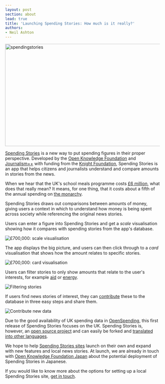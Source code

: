 ```yaml
---
layout: post
section: about
lead: true
title: 'Launching Spending Stories: How much is it really?'
authors:
- Neil Ashton
---
```

<a title="Spending Stories" href="http://www.flickr.com/photos/94746900@N06/10952114463/"><img src="http://farm6.staticflickr.com/5486/10952114463_80c641f31a_z.jpg" alt="spendingstories" width="640" height="333" /></a>

<a href="http://spendingstories.org">Spending Stories</a> is a new way to put spending figures in their proper perspective. Developed by the <a href="http://okfn.org">Open Knowledge Foundation</a> and <a href="http://jplusplus.org">Journalism++</a> with funding from the <a href="http://knightfoundation.org">Knight Foundation</a>, Spending Stories is an app that helps citizens and journalists understand and compare amounts in stories from the news.

When we hear that the UK's school meals programme costs <a href="http://spendingstories.org/#/search/?q=6000000&amp;c=GBP">£6 million</a>, what does that really mean? It means, for one thing, that it costs about a fifth of the annual spending on <a href="http://spendingstories.org/#/search/?q=6000000&c=GBP&visualization=scale&title=Annual%20government%20spending%20on%20monarchy">the monarchy</a>.

Spending Stories draws out comparisons between amounts of money, giving users a context in which to understand how money is being spent across society while referencing the original news stories.

Users can enter a figure into Spending Stories and get a <em>scale</em> visualisation showing how it compares with spending stories from the app's database.

<img src="http://i.imgur.com/w39mMd5.png" alt="£700,000: scale visualisation" />

The app displays the big picture, and users can then click through to a <em>card</em> visualisation that shows how the amount relates to specific stories.

<img src="http://i.imgur.com/waBsP97.png" alt="£700,000: card visualisation" />

Users can filter stories to only show amounts that relate to the user's interests, for example <a href="http://spendingstories.org/#/search/?q=5000&amp;c=USD&amp;visualization=scale&amp;themes=aid">aid</a> or <a href="http://spendingstories.org/#/search/?q=5000000&amp;c=GBP&amp;visualization=scale&amp;themes=energy">energy</a>.

<img src="http://i.imgur.com/aB6UWS3.png" alt="Filtering stories" />

If users find news stories of interest, they can <a href="http://spendingstories.org/#/contribute/">contribute</a> these to the database in three easy steps and share them.

<img src="http://i.imgur.com/0RbRhuS.png" alt="Contribute new data" />

Due to the good availability of UK spending data in <a href="http://openspending.org">OpenSpending</a>, this first release of Spending Stories focuses on the UK. Spending Stories is, however, an <a href="https://github.com/jplusplus/okf-spending-stories">open source project</a> and can easily be forked and <a href="https://github.com/jplusplus/okf-spending-stories#how-to-translate-spending-stories">translated into other languages</a>.

We hope to help <a href="https://github.com/jplusplus/okf-spending-stories#how-to-install-spending-stories">Spending Stories sites</a> launch on their own and expand with new features and local news stories. At launch, we are already in touch with <a href="http://okfn.jp">Open Knowledge Foundation Japan</a> about the potential deployment of Spending Stories in Japanese.

If you would like to know more about the options for setting up a local Spending Stories site, <a href="http://lists.okfn.org/mailman/listinfo/openspending">get in touch</a>.

